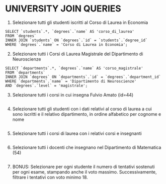 # UNIVERSITY JOIN QUERIES

1) Selezionare tutti gli studenti iscritti al Corso di Laurea in Economia
  ```MYSQL
  SELECT `students`.*, `degrees`.`name` AS 'corso_di_laurea'
  FROM `degrees`
  INNER JOIN `students` ON `degrees`.`id` = `students`.`degree_id`
  WHERE `degrees`.`name` = 'Corso di Laurea in Economia';
  ```

2) Selezionare tutti i Corsi di Laurea Magistrale del Dipartimento di
Neuroscienze
  ```MYSQL
  SELECT `departments`.*, `degrees`.`name` AS 'corso_magistrale' 
  FROM `departments`
  INNER JOIN `degrees` ON `departments`.`id` = `degrees`.`department_id`
  WHERE `departments`.`name` = 'Dipartimento di Neuroscienze' 
  AND `degrees`.`level` = 'magistrale';
  ```

3) Selezionare tutti i corsi in cui insegna Fulvio Amato (id=44)
  ```MYSQL
  ```

4) Selezionare tutti gli studenti con i dati relativi al corso di laurea a cui
sono iscritti e il relativo dipartimento, in ordine alfabetico per cognome e
nome
  ```MYSQL
  ```

5) Selezionare tutti i corsi di laurea con i relativi corsi e insegnanti
  ```MYSQL
  ```

6)  Selezionare tutti i docenti che insegnano nel Dipartimento di
Matematica (54)
  ```MYSQL
  ```

7)  BONUS: Selezionare per ogni studente il numero di tentativi sostenuti
per ogni esame, stampando anche il voto massimo. Successivamente,
filtrare i tentativi con voto minimo 18.
  ```MYSQL
  ```
